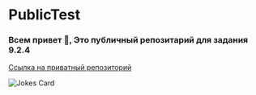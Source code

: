 # PublicTest
### Всем привет 👋, Это публичный репозитарий для задания 9.2.4
[Ссылка на приватный репозиторий](https://github.com/fox67rus/TestPrivate)



![Jokes Card](https://readme-jokes.vercel.app/api)
